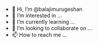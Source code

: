- 👋 Hi, I’m @balajimurugeshan
- 👀 I’m interested in ...
- 🌱 I’m currently learning ...
- 💞️ I’m looking to collaborate on ...
- 📫 How to reach me ...

<!---
balajimurugeshan/balajimurugeshan is a ✨ special ✨ repository because its `README.md` (this file) appears on your GitHub profile.
You can click the Preview link to take a look at your changes.
--->

